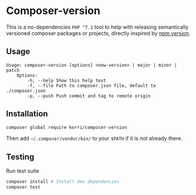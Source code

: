 # Composer-version

This is a no-dependencies `PHP ^7.1` tool to help with releasing semantically
versioned composer packages or projects, directly inspired by [npm version](https://docs.npmjs.com/cli/version).


## Usage

```
Usage: composer-version [options] <new-version> | major | minor | patch
    Options:
        -h, --help Show this help text
        -f, --file Path to composer.json file, default to ./composer.json
        -p, --push Push commit and tag to remote origin
```


## Installation

```bash
composer global require korri/composer-version
```
Then add `~/.composer/vendor/bin/` to your `$PATH` if it is not already there.

## Testing

Run test suite
```bash
composer install # Install dev dependencies
composer test
```